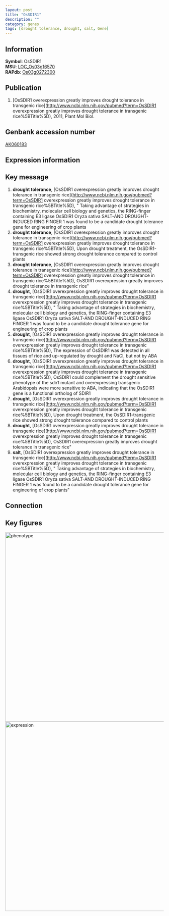 ```yaml
---
layout: post
title: "OsSDIR1"
description: ""
category: genes
tags: [drought tolerance, drought, salt, Gene]
---
```


## Information
__Symbol__: OsSDIR1  
__MSU__: [LOC_Os03g16570](http://rice.plantbiology.msu.edu/cgi-bin/ORF_infopage.cgi?orf=LOC_Os03g16570)  
__RAPdb__: [Os03g0272300](http://rapdb.dna.affrc.go.jp/viewer/gbrowse_details/irgsp1?name=Os03g0272300)  

## Publication
1. [OsSDIR1 overexpression greatly improves drought tolerance in transgenic rice](http://www.ncbi.nlm.nih.gov/pubmed?term=OsSDIR1 overexpression greatly improves drought tolerance in transgenic rice%5BTitle%5D), 2011, Plant Mol Biol.

## Genbank accession number
[AK060183](http://www.ncbi.nlm.nih.gov/nuccore/AK060183)  

## Expression information

## Key message
1. __drought tolerance__, [OsSDIR1 overexpression greatly improves drought tolerance in transgenic rice](http://www.ncbi.nlm.nih.gov/pubmed?term=OsSDIR1 overexpression greatly improves drought tolerance in transgenic rice%5BTitle%5D), " Taking advantage of strategies in biochemistry, molecular cell biology and genetics, the RING-finger containing E3 ligase OsSDIR1 Oryza sativa SALT-AND DROUGHT-INDUCED RING FINGER 1 was found to be a candidate drought tolerance gene for engineering of crop plants
2. __drought tolerance__, [OsSDIR1 overexpression greatly improves drought tolerance in transgenic rice](http://www.ncbi.nlm.nih.gov/pubmed?term=OsSDIR1 overexpression greatly improves drought tolerance in transgenic rice%5BTitle%5D),  Upon drought treatment, the OsSDIR1-transgenic rice showed strong drought tolerance compared to control plants
3. __drought tolerance__, [OsSDIR1 overexpression greatly improves drought tolerance in transgenic rice](http://www.ncbi.nlm.nih.gov/pubmed?term=OsSDIR1 overexpression greatly improves drought tolerance in transgenic rice%5BTitle%5D), OsSDIR1 overexpression greatly improves drought tolerance in transgenic rice"
4. __drought__, [OsSDIR1 overexpression greatly improves drought tolerance in transgenic rice](http://www.ncbi.nlm.nih.gov/pubmed?term=OsSDIR1 overexpression greatly improves drought tolerance in transgenic rice%5BTitle%5D), " Taking advantage of strategies in biochemistry, molecular cell biology and genetics, the RING-finger containing E3 ligase OsSDIR1 Oryza sativa SALT-AND DROUGHT-INDUCED RING FINGER 1 was found to be a candidate drought tolerance gene for engineering of crop plants
5. __drought__, [OsSDIR1 overexpression greatly improves drought tolerance in transgenic rice](http://www.ncbi.nlm.nih.gov/pubmed?term=OsSDIR1 overexpression greatly improves drought tolerance in transgenic rice%5BTitle%5D),  The expression of OsSDIR1 was detected in all tissues of rice and up-regulated by drought and NaCl, but not by ABA
6. __drought__, [OsSDIR1 overexpression greatly improves drought tolerance in transgenic rice](http://www.ncbi.nlm.nih.gov/pubmed?term=OsSDIR1 overexpression greatly improves drought tolerance in transgenic rice%5BTitle%5D),  OsSDIR1 could complement the drought sensitive phenotype of the sdir1 mutant and overexpressing transgenic Arabidopsis were more sensitive to ABA, indicating that the OsSDIR1 gene is a functional ortholog of SDIR1
7. __drought__, [OsSDIR1 overexpression greatly improves drought tolerance in transgenic rice](http://www.ncbi.nlm.nih.gov/pubmed?term=OsSDIR1 overexpression greatly improves drought tolerance in transgenic rice%5BTitle%5D),  Upon drought treatment, the OsSDIR1-transgenic rice showed strong drought tolerance compared to control plants
8. __drought__, [OsSDIR1 overexpression greatly improves drought tolerance in transgenic rice](http://www.ncbi.nlm.nih.gov/pubmed?term=OsSDIR1 overexpression greatly improves drought tolerance in transgenic rice%5BTitle%5D), OsSDIR1 overexpression greatly improves drought tolerance in transgenic rice"
9. __salt__, [OsSDIR1 overexpression greatly improves drought tolerance in transgenic rice](http://www.ncbi.nlm.nih.gov/pubmed?term=OsSDIR1 overexpression greatly improves drought tolerance in transgenic rice%5BTitle%5D), " Taking advantage of strategies in biochemistry, molecular cell biology and genetics, the RING-finger containing E3 ligase OsSDIR1 Oryza sativa SALT-AND DROUGHT-INDUCED RING FINGER 1 was found to be a candidate drought tolerance gene for engineering of crop plants"

## Connection

## Key figures
<img src="http://ricencode.github.io/images/OsSDIR1.pheno.png" alt="phenotype"  style="width: 600px;"/>

<img src="http://ricencode.github.io/images/OsSDIR1.exp.png" alt="expression"  style="width: 600px;"/>


